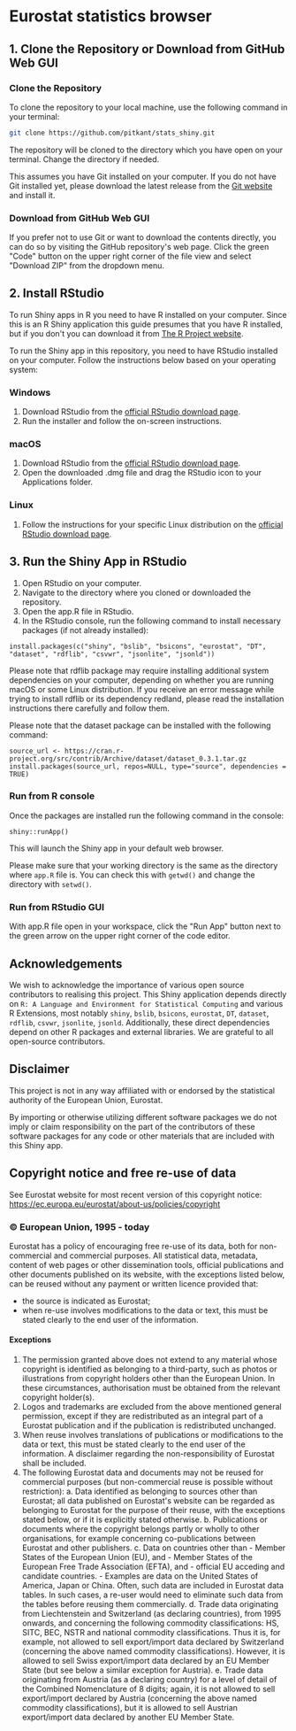 # Eurostat statistics browser

## 1. Clone the Repository or Download from GitHub Web GUI

### Clone the Repository
To clone the repository to your local machine, use the following command in your terminal:

```bash
git clone https://github.com/pitkant/stats_shiny.git
```

The repository will be cloned to the directory which you have open on your terminal. Change the directory if needed.

This assumes you have Git installed on your computer. If you do not have Git installed yet, please download the latest release from the [Git website](https://git-scm.com) and install it.

### Download from GitHub Web GUI

If you prefer not to use Git or want to download the contents directly, you can do so by visiting the GitHub repository's web page. Click the green "Code" button on the upper right corner of the file view and select "Download ZIP" from the dropdown menu.

## 2. Install RStudio

To run Shiny apps in R you need to have R installed on your computer. Since this is an R Shiny application this guide presumes that you have R installed, but if you don't you can download it from [The R Project website](https://www.r-project.org).

To run the Shiny app in this repository, you need to have RStudio installed on your computer. Follow the instructions below based on your operating system:

### Windows

1. Download RStudio from the [official RStudio download page](https://posit.co/download/rstudio-desktop/).
2. Run the installer and follow the on-screen instructions.

### macOS

1. Download RStudio from the [official RStudio download page](https://posit.co/download/rstudio-desktop/).
2. Open the downloaded .dmg file and drag the RStudio icon to your Applications folder.

### Linux

1. Follow the instructions for your specific Linux distribution on the [official RStudio download page](https://posit.co/download/rstudio-desktop/).

## 3. Run the Shiny App in RStudio

1. Open RStudio on your computer.
2. Navigate to the directory where you cloned or downloaded the repository.
3. Open the app.R file in RStudio.
4. In the RStudio console, run the following command to install necessary packages (if not already installed):

```
install.packages(c("shiny", "bslib", "bsicons", "eurostat", "DT", "dataset", "rdflib", "csvwr", "jsonlite", "jsonld"))
```

Please note that rdflib package may require installing additional system dependencies on your computer, depending on whether you are running macOS or some Linux distribution. If you receive an error message while trying to install rdflib or its dependency redland, please read the installation instructions there carefully and follow them.

Please note that the dataset package can be installed with the following command:

```
source_url <- https://cran.r-project.org/src/contrib/Archive/dataset/dataset_0.3.1.tar.gz
install.packages(source_url, repos=NULL, type="source", dependencies = TRUE)
```

### Run from R console

Once the packages are installed run the following command in the console:

```
shiny::runApp()
```

This will launch the Shiny app in your default web browser.

Please make sure that your working directory is the same as the directory where `app.R` file is. You can check this with `getwd()` and change the directory with `setwd()`.

### Run from RStudio GUI

With app.R file open in your workspace, click the "Run App" button next to the green arrow on the upper right corner of the code editor.

## Acknowledgements

We wish to acknowledge the importance of various open source contributors to realising this project. This Shiny application depends directly on `R: A Language and Environment for Statistical Computing` and various R Extensions, most notably `shiny`, `bslib`, `bsicons`, `eurostat`, `DT`, `dataset`, `rdflib`, `csvwr`, `jsonlite`, `jsonld`. Additionally, these direct dependencies depend on other R packages and external libraries. We are grateful to all open-source contributors.

## Disclaimer

This project is not in any way affiliated with or endorsed by the statistical authority of the European Union, Eurostat.

By importing or otherwise utilizing different software packages we do not imply or claim responsibility on the part of the contributors of these software packages for any code or other materials that are included with this Shiny app.

## Copyright notice and free re-use of data

See Eurostat website for most recent version of this copyright notice: https://ec.europa.eu/eurostat/about-us/policies/copyright

### © European Union, 1995 - today

Eurostat has a policy of encouraging free re-use of its data, both for non-commercial and commercial purposes. All statistical data, metadata, content of web pages or other dissemination tools, official publications and other documents published on its website, with the exceptions listed below, can be reused without any payment or written licence provided that:

- the source is indicated as Eurostat;
- when re-use involves modifications to the data or text, this must be stated clearly to the end user of the information.

#### Exceptions

1. The permission granted above does not extend to any material whose copyright is identified as belonging to a third-party, such as photos or illustrations from copyright holders other than the European Union. In these circumstances, authorisation must be obtained from the relevant copyright holder(s).
2. Logos and trademarks are excluded from the above mentioned general permission, except if they are redistributed as an integral part of a Eurostat publication and if the publication is redistributed unchanged.
3. When reuse involves translations of publications or modifications to the data or text, this must be stated clearly to the end user of the information. A disclaimer regarding the non-responsibility of Eurostat shall be included.
4. The following Eurostat data and documents may not be reused for commercial purposes (but non-commercial reuse is possible without restriction):
    a. Data identified as belonging to sources other than Eurostat; all data published on Eurostat's website can be regarded as belonging to Eurostat for the purpose of their reuse, with the exceptions stated below, or if it is explicitly stated otherwise.
    b. Publications or documents where the copyright belongs partly or wholly to other organisations, for example concerning co-publications between Eurostat and other publishers.
    c. Data on countries other than
        - Member States of the European Union (EU), and
        - Member States of the European Free Trade Association (EFTA), and
        - official EU acceding and candidate countries.
        - Examples are data on the United States of America, Japan or China. Often, such data are included in Eurostat data tables. In such cases, a re-user would need to eliminate such data from the tables before reusing them commercially.
     d. Trade data originating from Liechtenstein and Switzerland (as declaring countries), from 1995 onwards, and concerning the following commodity classifications: HS, SITC, BEC, NSTR and national commodity classifications. Thus it is, for example, not allowed to sell export/import data declared by Switzerland (concerning the above named commodity classifications). However, it is allowed to sell Swiss export/import data declared by an EU Member State (but see below a similar exception for Austria).
     e. Trade data originating from Austria (as a declaring country) for a level of detail of the Combined Nomenclature of 8 digits; again, it is not allowed to sell export/import declared by Austria (concerning the above named commodity classifications), but it is allowed to sell Austrian export/import data declared by another EU Member State.
  
